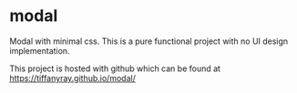 # modal

Modal with minimal css. This is a pure functional project with no UI design implementation.

This project is hosted with github which can be found at https://tiffanyray.github.io/modal/
